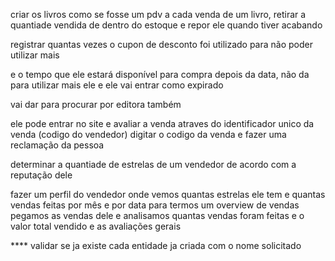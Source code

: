 criar os livros
como se fosse um pdv
a cada venda de um livro, retirar a quantiade vendida de dentro do estoque
e repor ele quando tiver acabando


registrar quantas vezes o cupon de desconto foi utilizado 
para não poder utilizar mais

e o tempo que ele estará disponível para compra
depois da data, não da para utilizar mais ele e ele vai entrar como expirado

vai dar para procurar por editora também

ele pode entrar no site e avaliar a venda atraves do identificador unico
da venda (codigo do vendedor)
digitar o codigo da venda e fazer uma reclamação da pessoa

determinar a quantiade de estrelas de um vendedor de acordo com a reputação dele


fazer um perfil do vendedor onde vemos quantas estrelas ele tem
e quantas vendas feitas por mês e por data para termos um overview de vendas
pegamos as vendas dele e analisamos quantas vendas foram feitas
e o valor total vendido e as avaliações gerais


**** validar se ja existe cada entidade ja criada com o nome solicitado 